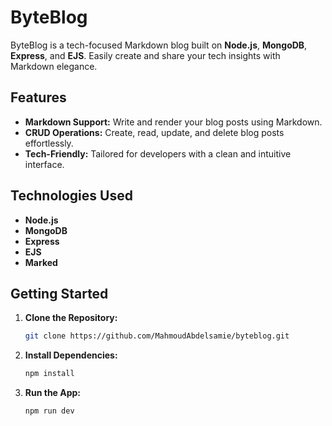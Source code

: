 # ByteBlog

ByteBlog is a tech-focused Markdown blog built on **Node.js**, **MongoDB**, **Express**, and **EJS**. Easily create and share your tech insights with Markdown elegance.

## Features

- **Markdown Support:** Write and render your blog posts using Markdown.
- **CRUD Operations:** Create, read, update, and delete blog posts effortlessly.
- **Tech-Friendly:** Tailored for developers with a clean and intuitive interface.

## Technologies Used

- **Node.js**
- **MongoDB**
- **Express**
- **EJS**
- **Marked**


## Getting Started

1. **Clone the Repository:**
   ```bash
   git clone https://github.com/MahmoudAbdelsamie/byteblog.git

2. **Install Dependencies:**
   ```bash
   npm install


3. **Run the App:**
   ```bash
   npm run dev

